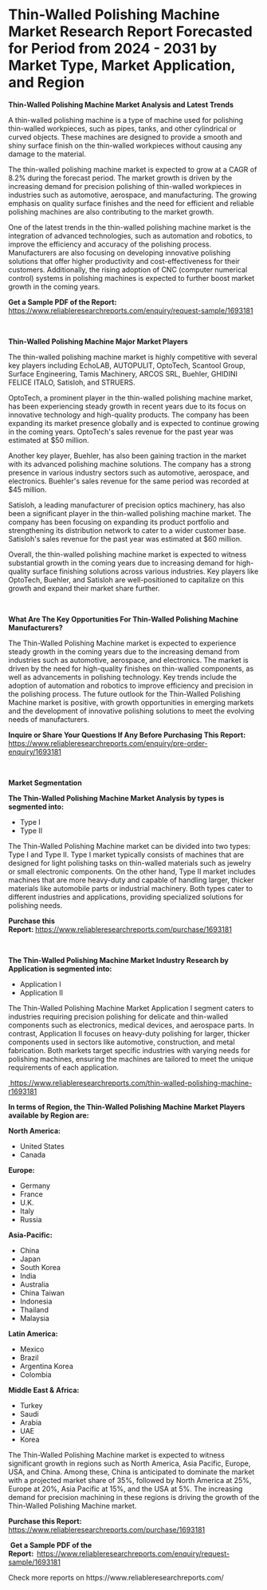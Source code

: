 <p><h1>Thin-Walled Polishing Machine Market Research Report Forecasted for Period from 2024 -  2031 by Market Type, Market Application, and Region</h1></p><p><strong>Thin-Walled Polishing Machine Market Analysis and Latest Trends</strong></p>
<p><p>A thin-walled polishing machine is a type of machine used for polishing thin-walled workpieces, such as pipes, tanks, and other cylindrical or curved objects. These machines are designed to provide a smooth and shiny surface finish on the thin-walled workpieces without causing any damage to the material.</p><p>The thin-walled polishing machine market is expected to grow at a CAGR of 8.2% during the forecast period. The market growth is driven by the increasing demand for precision polishing of thin-walled workpieces in industries such as automotive, aerospace, and manufacturing. The growing emphasis on quality surface finishes and the need for efficient and reliable polishing machines are also contributing to the market growth.</p><p>One of the latest trends in the thin-walled polishing machine market is the integration of advanced technologies, such as automation and robotics, to improve the efficiency and accuracy of the polishing process. Manufacturers are also focusing on developing innovative polishing solutions that offer higher productivity and cost-effectiveness for their customers. Additionally, the rising adoption of CNC (computer numerical control) systems in polishing machines is expected to further boost market growth in the coming years.</p></p>
<p><strong>Get a Sample PDF of the Report:&nbsp;</strong> <a href="https://www.reliableresearchreports.com/enquiry/request-sample/1693181">https://www.reliableresearchreports.com/enquiry/request-sample/1693181</a></p>
<p>&nbsp;</p>
<p><strong>Thin-Walled Polishing Machine Major Market Players</strong></p>
<p><p>The thin-walled polishing machine market is highly competitive with several key players including EchoLAB, AUTOPULIT, OptoTech, Scantool Group, Surface Engineering, Tamis Machinery, ARCOS SRL, Buehler, GHIDINI FELICE ITALO, Satisloh, and STRUERS.</p><p>OptoTech, a prominent player in the thin-walled polishing machine market, has been experiencing steady growth in recent years due to its focus on innovative technology and high-quality products. The company has been expanding its market presence globally and is expected to continue growing in the coming years. OptoTech's sales revenue for the past year was estimated at $50 million.</p><p>Another key player, Buehler, has also been gaining traction in the market with its advanced polishing machine solutions. The company has a strong presence in various industry sectors such as automotive, aerospace, and electronics. Buehler's sales revenue for the same period was recorded at $45 million.</p><p>Satisloh, a leading manufacturer of precision optics machinery, has also been a significant player in the thin-walled polishing machine market. The company has been focusing on expanding its product portfolio and strengthening its distribution network to cater to a wider customer base. Satisloh's sales revenue for the past year was estimated at $60 million.</p><p>Overall, the thin-walled polishing machine market is expected to witness substantial growth in the coming years due to increasing demand for high-quality surface finishing solutions across various industries. Key players like OptoTech, Buehler, and Satisloh are well-positioned to capitalize on this growth and expand their market share further.</p></p>
<p>&nbsp;</p>
<p><strong>What Are The Key Opportunities For Thin-Walled Polishing Machine Manufacturers?</strong></p>
<p><p>The Thin-Walled Polishing Machine market is expected to experience steady growth in the coming years due to the increasing demand from industries such as automotive, aerospace, and electronics. The market is driven by the need for high-quality finishes on thin-walled components, as well as advancements in polishing technology. Key trends include the adoption of automation and robotics to improve efficiency and precision in the polishing process. The future outlook for the Thin-Walled Polishing Machine market is positive, with growth opportunities in emerging markets and the development of innovative polishing solutions to meet the evolving needs of manufacturers.</p></p>
<p><strong>Inquire or Share Your Questions If Any Before Purchasing This Report:</strong> <a href="https://www.reliableresearchreports.com/enquiry/pre-order-enquiry/1693181">https://www.reliableresearchreports.com/enquiry/pre-order-enquiry/1693181</a></p>
<p>&nbsp;</p>
<p><strong>Market Segmentation</strong></p>
<p><strong>The Thin-Walled Polishing Machine Market Analysis by types is segmented into:</strong></p>
<p><ul><li>Type I</li><li>Type II</li></ul></p>
<p><p>The Thin-Walled Polishing Machine market can be divided into two types: Type I and Type II. Type I market typically consists of machines that are designed for light polishing tasks on thin-walled materials such as jewelry or small electronic components. On the other hand, Type II market includes machines that are more heavy-duty and capable of handling larger, thicker materials like automobile parts or industrial machinery. Both types cater to different industries and applications, providing specialized solutions for polishing needs.</p></p>
<p><strong>Purchase this Report:&nbsp;</strong><a href="https://www.reliableresearchreports.com/purchase/1693181">https://www.reliableresearchreports.com/purchase/1693181</a></p>
<p>&nbsp;</p>
<p><strong>The Thin-Walled Polishing Machine Market Industry Research by Application is segmented into:</strong></p>
<p><ul><li>Application I</li><li>Application II</li></ul></p>
<p><p>The Thin-Walled Polishing Machine Market Application I segment caters to industries requiring precision polishing for delicate and thin-walled components such as electronics, medical devices, and aerospace parts. In contrast, Application II focuses on heavy-duty polishing for larger, thicker components used in sectors like automotive, construction, and metal fabrication. Both markets target specific industries with varying needs for polishing machines, ensuring the machines are tailored to meet the unique requirements of each application.</p></p>
<p><a href="https://www.reliableresearchreports.com/thin-walled-polishing-machine-r1693181">&nbsp;https://www.reliableresearchreports.com/thin-walled-polishing-machine-r1693181</a></p>
<p><strong>In terms of Region, the Thin-Walled Polishing Machine Market Players available by Region are:</strong></p>
<p>
    <p> <strong> North America: </strong>
        <ul>
            <li>United States</li>
            <li>Canada</li>
        </ul>
        </p> 
    <p> <strong> Europe: </strong>
        <ul>
            <li>Germany</li>
            <li>France</li>
            <li>U.K.</li>
            <li>Italy</li>
            <li>Russia</li>
        </ul>
        </p> 
    <p> <strong> Asia-Pacific: </strong>
        <ul>
            <li>China</li>
            <li>Japan</li>
            <li>South Korea</li>
            <li>India</li>
            <li>Australia</li>
            <li>China Taiwan</li>
            <li>Indonesia</li>
            <li>Thailand</li>
            <li>Malaysia</li>
        </ul>
        </p> 
    <p> <strong> Latin America: </strong>
        <ul>
            <li>Mexico</li>
            <li>Brazil</li>
            <li>Argentina Korea</li>
            <li>Colombia</li>
        </ul>
        </p> 
    <p> <strong> Middle East & Africa: </strong>
        <ul>
            <li>Turkey</li>
            <li>Saudi</li>
            <li>Arabia</li>
            <li>UAE</li>
            <li>Korea</li>
        </ul>
    </p>
    </p>
<p><p>The Thin-Walled Polishing Machine market is expected to witness significant growth in regions such as North America, Asia Pacific, Europe, USA, and China. Among these, China is anticipated to dominate the market with a projected market share of 35%, followed by North America at 25%, Europe at 20%, Asia Pacific at 15%, and the USA at 5%. The increasing demand for precision machining in these regions is driving the growth of the Thin-Walled Polishing Machine market.</p></p>
<p><strong>Purchase this Report: </strong><a href="https://www.reliableresearchreports.com/purchase/1693181">https://www.reliableresearchreports.com/purchase/1693181</a></p>
<p>&nbsp;<strong>Get a Sample PDF of the Report:&nbsp;&nbsp;</strong><a href="https://www.reliableresearchreports.com/enquiry/request-sample/1693181">https://www.reliableresearchreports.com/enquiry/request-sample/1693181</a></p>
<p><strong></strong></p>
<p>Check more reports on https://www.reliableresearchreports.com/</p>